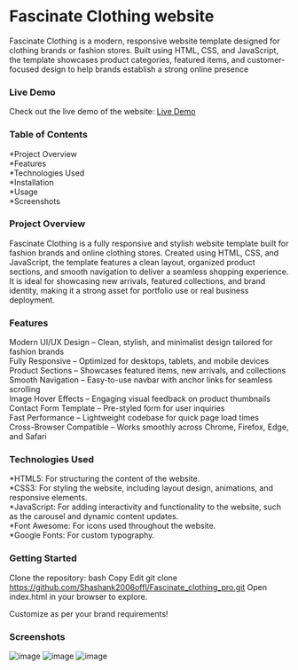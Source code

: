 # Fascinate Clothing website
Fascinate Clothing is a modern, responsive website template designed for clothing brands or fashion stores. Built using HTML, CSS, and JavaScript, the template showcases product categories, featured items, and customer-focused design to help brands establish a strong online presence

### Live Demo
Check out the live demo of the website: [Live Demo](https://shashank2006offl.github.io/Fascinate_clothing_pro/)

### Table of Contents
*Project Overview <br/>
*Features <br/>
*Technologies Used <br/>
*Installation <br/>
*Usage <br/>
*Screenshots <br/>

### Project Overview
Fascinate Clothing is a fully responsive and stylish website template built for fashion brands and online clothing stores. Created using HTML, CSS, and JavaScript, the template features a clean layout, organized product sections, and smooth navigation to deliver a seamless shopping experience. It is ideal for showcasing new arrivals, featured collections, and brand identity, making it a strong asset for portfolio use or real business deployment.

### Features
Modern UI/UX Design – Clean, stylish, and minimalist design tailored for fashion brands <br/>
Fully Responsive – Optimized for desktops, tablets, and mobile devices <br/>
Product Sections – Showcases featured items, new arrivals, and collections <br/>
Smooth Navigation – Easy-to-use navbar with anchor links for seamless scrolling <br/>
Image Hover Effects – Engaging visual feedback on product thumbnails <br/>
Contact Form Template – Pre-styled form for user inquiries <br/>
Fast Performance – Lightweight codebase for quick page load times <br/>
Cross-Browser Compatible – Works smoothly across Chrome, Firefox, Edge, and Safari <br/>

### Technologies Used
*HTML5: For structuring the content of the website. <br/>
*CSS3: For styling the website, including layout design, animations, and responsive elements. <br/>
*JavaScript: For adding interactivity and functionality to the website, such as the carousel and dynamic content updates. <br/>
*Font Awesome: For icons used throughout the website. <br/>
*Google Fonts: For custom typography. <br/>

### Getting Started
Clone the repository:
bash
Copy
Edit
git clone https://github.com/Shashank2006offl/Fascinate_clothing_pro.git
Open index.html in your browser to explore.

Customize as per your brand requirements!

### Screenshots

![image](https://github.com/user-attachments/assets/3eeea708-96f9-4718-8f3e-aac1aef06467)
![image](https://github.com/user-attachments/assets/a310bfff-b9a0-4f55-aaa9-80ba0d1885c6)
![image](https://github.com/user-attachments/assets/59c756ab-23c7-4625-9224-d204305e0baa)



